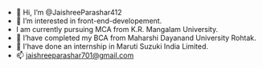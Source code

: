 - 👋 Hi, I’m @JaishreeParashar412
- 👀 I’m interested in front-end-developement.
-  I am currently pursuing MCA from K.R. Mangalam University. 
- 🌱 I’have completed my BCA from Maharshi Dayanand University Rohtak.
- 💞️ I'have done an internship in Maruti Suzuki India Limited.
- 📫 jaishreeparashar701@gmail.com

<!---
JaishreeParashar412/JaishreeParashar412 is a ✨ special ✨ repository because its `README.md` (this file) appears on your GitHub profile.
You can click the Preview link to take a look at your changes.
--->
